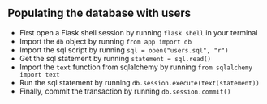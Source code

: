 ## Populating the database with users
- First open a Flask shell session by running `flask shell` in your terminal
- Import the `db` object by running `from app import db`
- Import the sql script by running `sql = open("users.sql", "r")`
- Get the sql statement by running `statement = sql.read()`
- Import the `text` function from sqlalchemy by running `from sqlalchemy import text`
- Run the sql statement by running `db.session.execute(text(statement))`
- Finally, commit the transaction by running `db.session.commit()`
